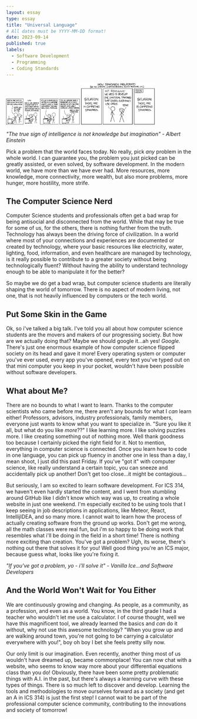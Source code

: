 ```yaml
---
layout: essay
type: essay
title: "Universal Language"
# All dates must be YYYY-MM-DD format!
date: 2023-09-14
published: true
labels:
  - Software Development 
  - Programming
  - Coding Standards
---
```


<img width="200px" class="rounded float-start pe-4" src="../img/codingStandardsComic1.png">
<img width="200px" class="rounded float-start pe-4" src="../img/codingStandardsComic2.png">

*"The true sign of intelligence is not knowledge but imagination" - Albert Einstein*

Pick a problem that the world faces today. No really, pick *any* problem in the whole world. I can guarantee you, the problem you just picked can be greatly assisted, or even solved, by software development. In the modern world, we have more than we have ever had. More resources, more knowledge, more connectivity, more wealth, but also more problems, more hunger, more hostility, more strife. 

##  The Computer Science Nerd

Computer Science students and professionals often get a bad wrap for being antisocial and disconnected from the world. While that may be true for some of us, for the others, there is nothing further from the truth. Technology has always been the driving force of civilization. In a world where most of your connections and experiences are documented or created by technology, where your basic resources like electricity, water, lighting, food, information, and even healthcare are managed by technology, is it really possible to contribute to a greater society without being technologically fluent? Without having the ability to understand technology enough to be able to manipulate it for the better? 

So maybe we do get a bad wrap, but computer science students are literally shaping the world of tomorrow. There is no aspect of modern living, not one, that is not heavily influenced by computers or the tech world. 

## Put Some Skin in the Game 

Ok, so i've talked a big talk. I've told you all about how computer science students are the movers and makers of our progressing society. But how are we actually doing that? Maybe we should google it...ah yes! *Google*. There's just one enormous example of how computer science flipped society on its head and gave it more! Every operating system or computer you've ever used, every app you've opened, every text you've typed out on that mini computer you keep in your pocket, wouldn't have been possible without software developers. 


## What about Me? 

There are no bounds to what I want to learn. Thanks to the computer scientists who came before me, there aren't any bounds for what I *can* learn either! Professors, advisors, industry professionals, family members, everyone just wants to know what you want to specialize in. "Sure you like it all, but what do you like *more*??" I like learning more. I like solving puzzles more. I like creating something out of nothing more. Well thank goodness too because I certainly picked the right field for it. Not to mention, everything in computer science is connected. Once you learn how to code in one language, you can pick up fluency in another one in less than a day, I mean shoot, I just did this past Friday. If you've "got it" with computer science, like really understand a certain topic, you can sneeze and accidentally pick up another! Don't get too close...it might be contagious... 

But seriously, I am so excited to learn software development. For ICS 314, we haven't even hardly started the content, and I went from stumbling around GitHub like I didn't know which way was up, to creating a whole website in just one weekend. I'm especially excited to be using tools that I keep seeing in job descriptions in applications, like Meteor, React, IntellijIDEA, and so many more. I cannot wait to learn how the process of actually creating software from the ground up works. Don't get me wrong, all the math classes were real fun, but i'm so happy to be doing work that resembles what i'll be doing in the field in a short time! There is nothing more exciting than creation. You've got a problem? Ugh, its worse, there's nothing out there that solves it for you! Well good thing you're an ICS major, because guess what, looks like you're fixing it. 

*"If you've got a problem, yo - i'll solve it" - Vanilla Ice...and Software Developers* 

## And the World Won't Wait for You Either

We are continuously growing and changing. As people, as a community, as a profession, and even as a world. You know, in the third grade I had a teacher who wouldn't let me use a calculator. I of course thought, well we have this magnificent tool, we already learned the basics and *can* do it without, why not use this awesome technology? "When you grow up and are walking around town, you're not going to be carrying a calculator everywhere with you!", boy oh boy I bet she feels pretty silly now. 

Our only limit is our imagination. Even recently, another thing most of us wouldn't have dreamed up, became commonplace! You can now chat with a website, who seems to know way more about your differential equations class than you do! Obviously, there have been some pretty problematic things with A.I. in the past, but there's always a learning curve with these types of things. There is so much left to discover and develop. Learning the tools and methodologies to move ourselves forward as a society (and get an A in ICS 314) is just the first step! I cannot wait to be part of the professional computer science community, contributing to the innovations and society of tomorrow! 
